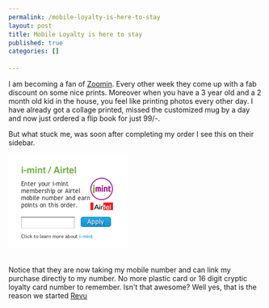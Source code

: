 ```yaml
--- 
permalink: /mobile-loyalty-is-here-to-stay
layout: post
title: Mobile Loyalty is here to stay
published: true
categories: []

---
```

I am becoming a fan of <a href="http://zoomin.com">Zoomin</a>. Every other week they come up with a fab discount on some nice prints. Moreover when you have a 3 year old and a 2 month old kid in the house, you feel like printing photos every other day. I have already got a collage printed, missed the customized mug by a day and now just ordered a flip book for just 99/-. 

But what stuck me, was soon after completing my order I see this on their sidebar.

<div class="image"><img src="/images/screenshot.png" alt="Mobile Loyalty is here to stay" /></div>

<br />Notice that they are now taking my mobile number and can link my purchase directly to my number. No more plastic card or 16 digit cryptic loyalty card number to remember. Isn't that awesome? Well yes, that is the reason we started <a href="http://revu.in">Revu</a>

